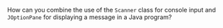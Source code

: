 How can you combine the use of the `Scanner` class for console input and `JOptionPane` for displaying a message in a Java program?
